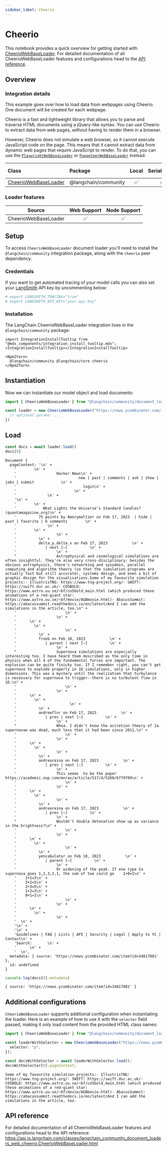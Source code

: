 ```yaml
---
sidebar_label: Cheerio
---
```


# Cheerio

This notebook provides a quick overview for getting started with [CheerioWebBaseLoader](/oss/integrations/document_loaders/). For detailed documentation of all CheerioWebBaseLoader features and configurations head to the [API reference](https://api.js.langchain.com/classes/langchain_community_document_loaders_web_cheerio.CheerioWebBaseLoader.html).

## Overview
### Integration details

This example goes over how to load data from webpages using Cheerio. One document will be created for each webpage.

Cheerio is a fast and lightweight library that allows you to parse and traverse HTML documents using a jQuery-like syntax. You can use Cheerio to extract data from web pages, without having to render them in a browser.

However, Cheerio does not simulate a web browser, so it cannot execute JavaScript code on the page. This means that it cannot extract data from dynamic web pages that require JavaScript to render. To do that, you can use the [`PlaywrightWebBaseLoader`](/oss/integrations/document_loaders/web_loaders/web_playwright) or [`PuppeteerWebBaseLoader`](/oss/integrations/document_loaders/web_loaders/web_puppeteer) instead.

| Class | Package | Local | Serializable | PY support|
| :--- | :--- | :---: | :---: |  :---: |
| [CheerioWebBaseLoader](https://api.js.langchain.com/classes/langchain_community_document_loaders_web_cheerio.CheerioWebBaseLoader.html) | @langchain/community | ✅ | ✅ | ❌ | 
### Loader features
| Source | Web Support | Node Support
| :---: | :---: | :---: | 
| CheerioWebBaseLoader | ✅ | ✅ | 

## Setup

To access `CheerioWebBaseLoader` document loader you'll need to install the `@langchain/community` integration package, along with the `cheerio` peer dependency.

### Credentials

If you want to get automated tracing of your model calls you can also set your [LangSmith](https://docs.smith.langchain.com/) API key by uncommenting below:

```bash
# export LANGSMITH_TRACING="true"
# export LANGSMITH_API_KEY="your-api-key"
```

### Installation

The LangChain CheerioWebBaseLoader integration lives in the `@langchain/community` package:

```{=mdx}
import IntegrationInstallTooltip from "@mdx_components/integration_install_tooltip.mdx";
<IntegrationInstallTooltip></IntegrationInstallTooltip>

<Npm2Yarn>
  @langchain/community @langchain/core cheerio
</Npm2Yarn>

```
## Instantiation

Now we can instantiate our model object and load documents:


```typescript
import { CheerioWebBaseLoader } from "@langchain/community/document_loaders/web/cheerio"

const loader = new CheerioWebBaseLoader("https://news.ycombinator.com/item?id=34817881", {
  // optional params: ...
})
```
## Load


```typescript
const docs = await loader.load()
docs[0]
```
```output
Document {
  pageContent: '\n' +
    '        \n' +
    '                  Hacker News\n' +
    '                            new | past | comments | ask | show | jobs | submit            \n' +
    '                              login\n' +
    '                          \n' +
    '              \n' +
    '\n' +
    '        \n' +
    '            What Lights the Universe’s Standard Candles? (quantamagazine.org)\n' +
    '          75 points by Amorymeltzer on Feb 17, 2023  | hide | past | favorite | 6 comments        \n' +
    '              \n' +
    '        \n' +
    '                  \n' +
    '          \n' +
    '          delta_p_delta_x on Feb 17, 2023           \n' +
    '             | next [–]          \n' +
    '                  \n' +
    "                  Astrophysical and cosmological simulations are often insightful. They're also very cross-disciplinary; besides the obvious astrophysics, there's networking and sysadmin, parallel computing and algorithm theory (so that the simulation programs are actually fast but still accurate), systems design, and even a bit of graphic design for the visualisations.Some of my favourite simulation projects:- IllustrisTNG: https://www.tng-project.org/- SWIFT: https://swift.dur.ac.uk/- CO5BOLD: https://www.astro.uu.se/~bf/co5bold_main.html (which produced these animations of a red-giant star: https://www.astro.uu.se/~bf/movie/AGBmovie.html)- AbacusSummit: https://abacussummit.readthedocs.io/en/latest/And I can add the simulations in the article, too.\n" +
    '                      \n' +
    '                  \n' +
    '      \n' +
    '        \n' +
    '                      \n' +
    '          \n' +
    '          froeb on Feb 18, 2023           \n' +
    '             | parent | next [–]          \n' +
    '                  \n' +
    "                  Supernova simulations are especially interesting too. I have heard them described as the only time in physics when all 4 of the fundamental forces are important. The explosion can be quite finicky too. If I remember right, you can't get supernova to explode properly in 1D simulations, only in higher dimensions. This was a mystery until the realization that turbulence is necessary for supernova to trigger--there is no turbulent flow in 1D.\n" +
    '                      \n' +
    '                  \n' +
    '      \n' +
    '        \n' +
    '                        \n' +
    '          \n' +
    '          andrewflnr on Feb 17, 2023           \n' +
    '             | prev | next [–]          \n' +
    '                  \n' +
    "                  Whoa. I didn't know the accretion theory of Ia supernovae was dead, much less that it had been since 2011.\n" +
    '                      \n' +
    '                  \n' +
    '      \n' +
    '        \n' +
    '                  \n' +
    '          \n' +
    '          andreareina on Feb 17, 2023           \n' +
    '             | prev | next [–]          \n' +
    '                  \n' +
    '                  This seems  to be the paper https://academic.oup.com/mnras/article/517/4/5260/6779709\n' +
    '                      \n' +
    '                  \n' +
    '      \n' +
    '        \n' +
    '                  \n' +
    '          \n' +
    '          andreareina on Feb 17, 2023           \n' +
    '             | prev [–]          \n' +
    '                  \n' +
    "                  Wouldn't double detonation show up as variance in the brightness?\n" +
    '                      \n' +
    '                  \n' +
    '      \n' +
    '        \n' +
    '                      \n' +
    '          \n' +
    '          yencabulator on Feb 18, 2023           \n' +
    '             | parent [–]          \n' +
    '                  \n' +
    '                  Or widening of the peak. If one type Ia supernova goes 1,2,3,2,1, the sum of two could go    1+0=1\n' +
    '    2+1=3\n' +
    '    3+2=5\n' +
    '    2+3=5\n' +
    '    1+2=3\n' +
    '    0+1=1\n' +
    '                      \n' +
    '                  \n' +
    '      \n' +
    '        \n' +
    '                  \n' +
    '  \n' +
    '\n' +
    '\n' +
    'Guidelines | FAQ | Lists | API | Security | Legal | Apply to YC | Contact\n' +
    'Search:       \n' +
    '      \n' +
    '  \n',
  metadata: { source: 'https://news.ycombinator.com/item?id=34817881' },
  id: undefined
}
```

```typescript
console.log(docs[0].metadata)
```
```output
{ source: 'https://news.ycombinator.com/item?id=34817881' }
```
## Additional configurations

`CheerioWebBaseLoader` supports additional configuration when instantiating the loader. Here is an example of how to use it with the `selector` field passed, making it only load content from the provided HTML class names:


```typescript
import { CheerioWebBaseLoader } from "@langchain/community/document_loaders/web/cheerio"

const loaderWithSelector = new CheerioWebBaseLoader("https://news.ycombinator.com/item?id=34817881", {
  selector: "p",
});

const docsWithSelector = await loaderWithSelector.load();
docsWithSelector[0].pageContent;
```
```output
Some of my favourite simulation projects:- IllustrisTNG: https://www.tng-project.org/- SWIFT: https://swift.dur.ac.uk/- CO5BOLD: https://www.astro.uu.se/~bf/co5bold_main.html (which produced these animations of a red-giant star: https://www.astro.uu.se/~bf/movie/AGBmovie.html)- AbacusSummit: https://abacussummit.readthedocs.io/en/latest/And I can add the simulations in the article, too.
```
## API reference

For detailed documentation of all CheerioWebBaseLoader features and configurations head to the API reference: https://api.js.langchain.com/classes/langchain_community_document_loaders_web_cheerio.CheerioWebBaseLoader.html
